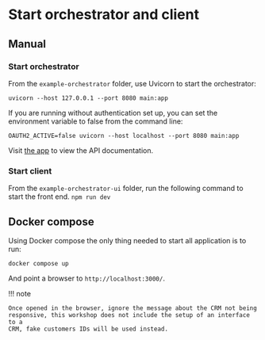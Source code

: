 # Start orchestrator and client

## Manual

### Start orchestrator

From the `example-orchestrator` folder, use Uvicorn to start the orchestrator:

```shell
uvicorn --host 127.0.0.1 --port 8080 main:app
```

If you are running without authentication set up, you can set the environment variable to false from the command line:
```
OAUTH2_ACTIVE=false uvicorn --host localhost --port 8080 main:app
```

Visit [the app](http://127.0.0.1:8080/api/docs) to view the API documentation.

### Start client

From the `example-orchestrator-ui` folder, run the following command to start the front end.
`npm run dev`

## Docker compose

Using Docker compose the only thing needed to start all application is to
run:

```shell
docker compose up
```

And point a browser to `http://localhost:3000/`.

!!! note

    Once opened in the browser, ignore the message about the CRM not being
    responsive, this workshop does not include the setup of an interface to a
    CRM, fake customers IDs will be used instead.
